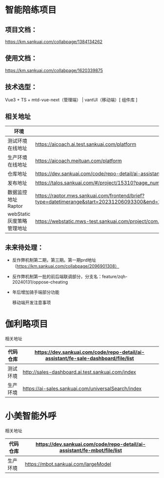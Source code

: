 # 智能陪练项目

## 项目文档：

https://km.sankuai.com/collabpage/1384134262

## 使用文档：

https://km.sankuai.com/collabpage/1620339875

## 技术选型：

Vue3 + TS + mtd-vue-next（管理端） | vantUI（移动端）[ 组件库 ]

## 相关地址

| 环境                      | 管理端                                                       | 学员端                                                     |
| ------------------------- | ------------------------------------------------------------ | ---------------------------------------------------------- |
| 测试环境在线地址          | https://aicoach.ai.test.sankuai.com/platform                 | https://aicoach.ai.test.sankuai.com/trainee/home/task-list |
| 生产环境在线地址          | https://aicoach.meituan.com/platform                         | https://aicoach.meituan.com/trainee/home/task-list         |
| 仓库地址                  | https://dev.sankuai.com/code/repo-detail/ai-assistant/fe-training/file/list |                                                            |
| 发布地址                  | https://talos.sankuai.com/#/project/15310?page_num=1         |                                                            |
| 数据监控地址Raptor        | https://raptor.mws.sankuai.com/frontend/brief?type=datetimerange&start=20231206093300&end=20231206100300&projectId=16624&webVersion=all&pageId=9923575&metric=TP90&speedPoint=11,16,18,25&singleSpeedPoint=16 |                                                            |
| webStatic灰度策略管理地址 | https://webstatic.mws-test.sankuai.com/project/com.sankuai.speechfe.aicoach/overview |                                                            |

## 未来待处理：



- 反作弊机制第二期，第三期。第一期prd地址（https://km.sankuai.com/collabpage/2096901308）

- 反作弊机制第一批的前后端联调部分，分支名：feature/zqh-20240131/oppose-cheating

- 年后增加骑手端部分功能

  移动端开发注意事项

# 伽利略项目



相关地址

| 代码仓库 | https://dev.sankuai.com/code/repo-detail/ai-assistant/fe-sale-dashboard/file/list |
| -------- | ------------------------------------------------------------ |
| 测试环境 | http://sales-dashboard.ai.test.sankuai.com/index             |
| 生产环境 | https://ai-sales.sankuai.com/universalSearch/index           |

# 小美智能外呼

相关地址

| 代码仓库 | https://dev.sankuai.com/code/repo-detail/ai-assistant/fe-mbot/file/list |
| -------- | ------------------------------------------------------------ |
| 生产环境 | https://mbot.sankuai.com/largeModel                          |

